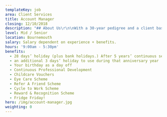 ```yaml
---
templateKey: job
area: Client Services
title: Account Manager
closing: 12/10/2018
description: "## About Us\r\n\nWith a 30-year pedigree and a client base to be hugely proud of, RLA is a full-service advertising and marketing communications agency based in a beautiful converted barn in Bournemouth. You’ll have the best of both worlds as you’ll be based in a stunning, relaxed countryside location, but be just a 20-minute drive to Dorset’s finest beaches!\r\r\n\n## The Role\r\n\nThe key purpose of this role is to be responsible for the day to day management of one of our biggest accounts. \r\n\r\n\nOther responsibilities will include:\r\n\n* To have an in-depth knowledge of the Client’s business and the sector in which they operate\r\n* To think proactively on behalf of the Client and RLA, considering new marketing opportunities \r\n* To very closely monitor, manage and optimise budgets.\r\n* Responsible for liaising with Printers and 3rd party suppliers and ensuring that accurate Production Estimates and Quotes are obtained and supplied on time to client\r\n* To work with the creative team to deliver creative that always pushes the client brief ensuring proactivity is at the heart of everything we do and ensuring all work is to quality, time and cost.\r\n* To work with the Digital Team and ensure that web site and data bases are accurate and up to date and to become familiar with WATSON the email tool that we use to help and support the AE\r\n* To work closely with the AD and planning in terms of strategy development and implementation\r\n* To deputise for the Account Director when necessary, both internally and with Clients \r\n\n## About you\r\n\n* A proven track record of running effective integrated projects. \r\n* Strong digital skills/Automated Comms experience would be ideal.\r\n* Demonstrates a real knowledge and passion for integrated marketing and keeps abreast of latest developments both for business and personal interest.\r\n* Experienced on working on fast paced accounts and good at managing many different projects at the same time.\r\n* Good Commercial understanding.\r\n* A relentless desire for delivering work on budget, on brief and on time.\r\n* A forensic attention to detail and the ability to implement process to maintain quality control across the account.\r\n* Able to form and maintain relationships at all levels."
level: Mid / Senior
location: Bournemouth
salary: Salary dependent on experience + benefits.
hours: '9:00am - 5:30pm'
benefits:
  - 28 days’ holiday (plus bank holidays.) After 5 years’ continuous service
  - an additional 3 days’ holiday to use during that anniversary year
  - Your birthday as a day off
  - Continuous Professional Development
  - Childcare Vouchers
  - Eye Care Scheme
  - Refer A Friend Scheme
  - Cycle to Work Scheme
  - Reward & Recognition Scheme
  - Fridge Friday!
hero: /img/account-manager.jpg
weighting: 0
---
```


